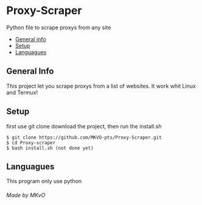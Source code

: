 # Proxy-Scraper
Python file to scrape proxys from any site
* [General info](#general-info)
* [Setup](#setup)
* [Languagues](#languagues)


## General Info
This project let you scrape proxys from a list of websites. 
It work whit Linux and Termux!

## Setup
first use git clone download the project, then run the install.sh
```
$ git clone https://github.com/MKVO-pts/Proxy-Scraper.git
$ cd Proxy-scraper
$ bash install.sh (not done yet)
```
## Languagues
This program only use python  
###### Made by MKvO
